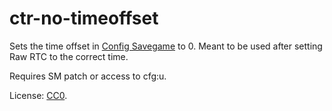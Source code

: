 # ctr-no-timeoffset
Sets the time offset in [Config Savegame](https://www.3dbrew.org/wiki/Config_Savegame) to 0. Meant to be used after setting Raw RTC to the correct time.

Requires SM patch or access to cfg:u.

License: [CC0](https://creativecommons.org/publicdomain/mark/1.0/).
